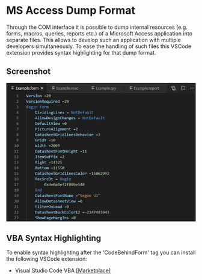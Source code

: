 # MS Access Dump Format

Through the COM interface it is possible to dump internal resources (e.g. forms, macros, queries, reports etc.) of a Microsoft Access application into separate files.
This allows to develop such an application with multiple developers simultaneously.
To ease the handling of such files this VSCode extension provides syntax highlighting for that dump format.

Screenshot
----------
![Screenshot](./images/screenshot.png)

VBA Syntax Highlighting
-----------------------

To enable syntax highlighting after the 'CodeBehindForm' tag you can install the following VSCode extension:
- Visual Studio Code VBA [[Marketplace]](https://marketplace.visualstudio.com/items?itemName=aferri.avb)
